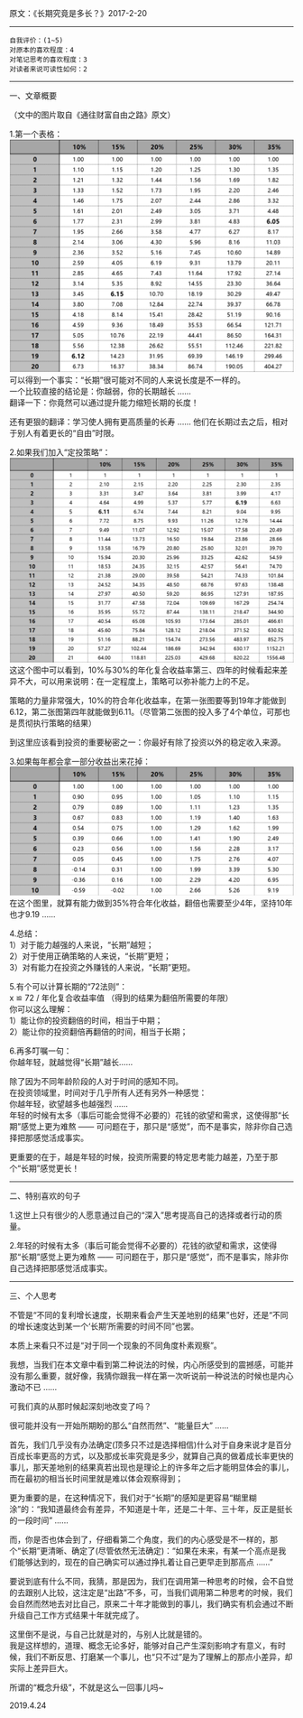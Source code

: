 
原文：《长期究竟是多长？》2017-2-20  

<hr>

```  
自我评价：(1~5)  
对原本的喜欢程度：4  
对笔记思考的喜欢程度：3  
对读者来说可读性如何：2  
``` 

<hr>  

一、文章概要  

（文中的图片取自《通往财富自由之路》原文）  

1.第一个表格：  
![30_1](30_1.png)  
可以得到一个事实：“长期”很可能对不同的人来说长度是不一样的。  
一个比较直接的结论是：你越弱，你的长期越长 ……  
翻译一下：你竟然可以通过提升能力缩短长期的长度！  

还有更狠的翻译：学习使人拥有更高质量的长寿 …… 他们在长期过去之后，相对于别人有着更长的“自由”时限。  

2.如果我们加入“定投策略”：  
![30_2](30_2.png)  
这这个图中可以看到，10%与30%的年化复合收益率第三、四年的时候看起来差异不大，可以用来说明：在一定程度上，策略可以弥补能力上的不足。  

策略的力量非常强大，10%的符合年化收益率，在第一张图要等到19年才能做到6.12，第二张图第四年就能做到6.11。（尽管第二张图的投入多了4个单位，可那也是贯彻执行策略的结果）  

到这里应该看到投资的重要秘密之一：你最好有除了投资以外的稳定收入来源。  

3.如果每年都会拿一部分收益出来花掉：  
![30_3](30_3.png)  
在这个图里，就算有能力做到35%符合年化收益，翻倍也需要至少4年，坚持10年也才9.19 ……  

4.总结：  
1）对于能力越强的人来说，“长期”越短；  
2）对于使用正确策略的人来说，“长期”更短；  
3）对有能力在投资之外赚钱的人来说，“长期”更短。  

5.有个可以计算长期的“72法则”：  
x ≌ 72 / 年化复合收益率值 （得到的结果为翻倍所需要的年限）  
你可以这么理解：  
1）能让你的投资翻倍的时间，相当于中期；  
2）能让你的投资翻倍再翻倍的时间，相当于长期；  

6.再多叮嘱一句：  
你越年轻，就越觉得“长期”越长……  

除了因为不同年龄阶段的人对于时间的感知不同。  
在投资领域里，时间对于几乎所有人还有另外一种感觉：  
你越年轻，欲望越多也越强烈 ……  
年轻的时候有太多（事后可能会觉得不必要的）花钱的欲望和需求，这使得那“长期”感觉上更为难熬 —— 可问题在于，那只是“感觉”，而不是事实，除非你自己选择把那感觉活成事实。  

更重要的在于，越是年轻的时候，投资所需要的特定思考能力越差，乃至于那个“长期”感觉更长！  

<hr>  

二、特别喜欢的句子  

1.这世上只有很少的人愿意通过自己的“深入”思考提高自己的选择或者行动的质量。  

2.年轻的时候有太多（事后可能会觉得不必要的）花钱的欲望和需求，这使得那“长期”感觉上更为难熬 —— 可问题在于，那只是“感觉”，而不是事实，除非你自己选择把那感觉活成事实。  

<hr>  

三、个人思考  

不管是“不同的复利增长速度，长期来看会产生天差地别的结果”也好，还是“不同的增长速度达到某一个‘长期’所需要的时间不同”也罢。  

本质上来看只不过是“对于同一个现象的不同角度朴素观察”。  

我想，当我们在本文章中看到第二种说法的时候，内心所感受到的震撼感，可能并没有那么重要，就好像，我猜你跟我一样在第一次听说前一种说法的时候也是内心激动不已 ……  

可我们真的从那时候起深刻地改变了吗？  

很可能并没有一开始所期盼的那么“自然而然”、“能量巨大” ……  

首先，我们几乎没有办法确定(顶多只不过是选择相信)什么对于自身来说才是百分百成长率更高的方式，以及那成长率究竟是多少，就算自己真的做着成长率更快的事儿，那天差地别的结果真若出现也是理论上的许多年之后才能明显体会的事儿，而在最初的相当长时间里就是难以体会观察得到；  

更为重要的是，在这种情况下，我们对于“长期”的感知是更容易“糊里糊涂”的：“我知道最终会有差异，不知道是十年，还是二十年、三十年，反正是挺长的一段时间” ……  

而，你是否也体会到了，仔细看第二个角度，我们的内心感受是不一样的，那个“长期”更清晰、确定了(尽管依然无法确定)：“如果在未来，有某一个高点是我们能够达到的，现在的自己确实可以通过挣扎着让自己更早走到那高点 ……”  

要说到底有什么不同，我猜，那是因为，我们在调用第一种思考的时候，会不自觉的去跟别人比较，这注定是“出路”不多，可，当我们调用第二种思考的时候，我们会自然而然地去对比自己，原来二十年才能做到的事儿，我们确实有机会通过不断升级自己工作方式结果十年就完成了。  

这里倒不是说，与自己比就是对的，与别人比就是错的。  
我是这样想的，道理、概念无论多好，能够对自己产生深刻影响才有意义，有时候，我们不断反思、打磨某一个事儿，也“只不过”是为了理解上的那点小差异，却实际上差异巨大。  

所谓的“概念升级”，不就是这么一回事儿吗~  

2019.4.24  
